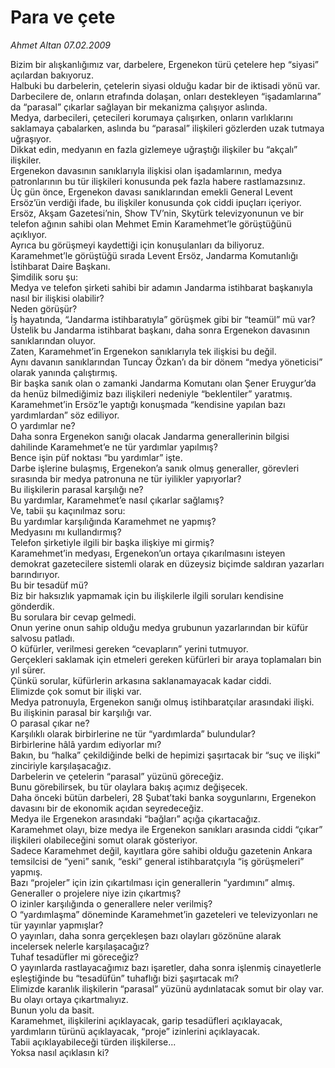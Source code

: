 # Para ve çete

*Ahmet Altan 07.02.2009*

<div class="yazi">Bizim bir alışkanlığımız var, darbelere, Ergenekon türü çetelere hep “siyasi” açılardan bakıyoruz. <br/>Halbuki bu darbelerin, çetelerin siyasi olduğu kadar bir de iktisadi yönü var. <br/>Darbecilere de, onların etrafında dolaşan, onları destekleyen “işadamlarına” da “parasal” çıkarlar sağlayan bir mekanizma çalışıyor aslında. <br/>Medya, darbecileri, çetecileri korumaya çalışırken, onların varlıklarını saklamaya çabalarken, aslında bu “parasal” ilişkileri gözlerden uzak tutmaya uğraşıyor. <br/>Dikkat edin, medyanın en fazla gizlemeye uğraştığı ilişkiler bu “akçalı” ilişkiler. <br/>Ergenekon davasının sanıklarıyla ilişkisi olan işadamlarının, medya patronlarının bu tür ilişkileri konusunda pek fazla habere rastlamazsınız. <br/>Üç gün önce, Ergenekon davası sanıklarından emekli General Levent Ersöz’ün verdiği ifade, bu ilişkiler konusunda çok ciddi ipuçları içeriyor. <br/>Ersöz, Akşam Gazetesi’nin, Show TV’nin, Skytürk televizyonunun ve bir telefon ağının sahibi olan Mehmet Emin Karamehmet’le görüştüğünü açıklıyor. <br/>Ayrıca bu görüşmeyi kaydettiği için konuşulanları da biliyoruz. <br/>Karamehmet’le görüştüğü sırada Levent Ersöz, Jandarma Komutanlığı İstihbarat Daire Başkanı. <br/>Şimdilik soru şu: <br/>Medya ve telefon şirketi sahibi bir adamın Jandarma istihbarat başkanıyla nasıl bir ilişkisi olabilir? <br/>Neden görüşür? <br/>İş hayatında, “Jandarma istihbaratıyla” görüşmek gibi bir “teamül” mü var? <br/>Üstelik bu Jandarma istihbarat başkanı, daha sonra Ergenekon davasının sanıklarından oluyor. <br/>Zaten, Karamehmet’in Ergenekon sanıklarıyla tek ilişkisi bu değil. <br/>Aynı davanın sanıklarından Tuncay Özkan’ı da bir dönem “medya yöneticisi” olarak yanında çalıştırmış. <br/>Bir başka sanık olan o zamanki Jandarma Komutanı olan Şener Eruygur’da da henüz bilmediğimiz bazı ilişkileri nedeniyle “beklentiler” yaratmış. <br/>Karamehmet’in Ersöz’le yaptığı konuşmada “kendisine yapılan bazı yardımlardan” söz ediliyor. <br/>O yardımlar ne? <br/>Daha sonra Ergenekon sanığı olacak Jandarma generallerinin bilgisi dahilinde Karamehmet’e ne tür yardımlar yapılmış? <br/>Bence işin püf noktası “bu yardımlar” işte. <br/>Darbe işlerine bulaşmış, Ergenekon’a sanık olmuş generaller, görevleri sırasında bir medya patronuna ne tür iyilikler yapıyorlar? <br/>Bu ilişkilerin parasal karşılığı ne? <br/>Bu yardımlar, Karamehmet’e nasıl çıkarlar sağlamış? <br/>Ve, tabii şu kaçınılmaz soru: <br/>Bu yardımlar karşılığında Karamehmet ne yapmış? <br/>Medyasını mı kullandırmış? <br/>Telefon şirketiyle ilgili bir başka ilişkiye mi girmiş? <br/>Karamehmet’in medyası, Ergenekon’un ortaya çıkarılmasını isteyen demokrat gazetecilere sistemli olarak en düzeysiz biçimde saldıran yazarları barındırıyor. <br/>Bu bir tesadüf mü? <br/>Biz bir haksızlık yapmamak için bu ilişkilerle ilgili soruları kendisine gönderdik. <br/>Bu sorulara bir cevap gelmedi. <br/>Onun yerine onun sahip olduğu medya grubunun yazarlarından bir küfür salvosu patladı. <br/>O küfürler, verilmesi gereken “cevapların” yerini tutmuyor. <br/>Gerçekleri saklamak için etmeleri gereken küfürleri bir araya toplamaları bin yıl sürer. <br/>Çünkü sorular, küfürlerin arkasına saklanamayacak kadar ciddi. <br/>Elimizde çok somut bir ilişki var. <br/>Medya patronuyla, Ergenekon sanığı olmuş istihbaratçılar arasındaki ilişki. <br/>Bu ilişkinin parasal bir karşılığı var. <br/>O parasal çıkar ne? <br/>Karşılıklı olarak birbirlerine ne tür “yardımlarda” bulundular? <br/>Birbirlerine hâlâ yardım ediyorlar mı? <br/>Bakın, bu “halka” çekildiğinde belki de hepimizi şaşırtacak bir “suç ve ilişki” zinciriyle karşılaşacağız. <br/>Darbelerin ve çetelerin “parasal” yüzünü göreceğiz. <br/>Bunu görebilirsek, bu tür olaylara bakış açımız değişecek. <br/>Daha önceki bütün darbeleri, 28 Şubat’taki banka soygunlarını, Ergenekon davasını bir de ekonomik açıdan seyredeceğiz. <br/>Medya ile Ergenekon arasındaki “bağları” açığa çıkartacağız. <br/>Karamehmet olayı, bize medya ile Ergenekon sanıkları arasında ciddi “çıkar” ilişkileri olabileceğini somut olarak gösteriyor. <br/>Sadece Karamehmet değil, kayıtlara göre sahibi olduğu gazetenin Ankara temsilcisi de “yeni” sanık, “eski” general istihbaratçıyla “iş görüşmeleri” yapmış. <br/>Bazı “projeler” için izin çıkartılması için generallerin “yardımını” almış. <br/>Generaller o projelere niye izin çıkartmış? <br/>O izinler karşılığında o generallere neler verilmiş? <br/>O “yardımlaşma” döneminde Karamehmet’in gazeteleri ve televizyonları ne tür yayınlar yapmışlar? <br/>O yayınları, daha sonra gerçekleşen bazı olayları gözönüne alarak incelersek nelerle karşılaşacağız? <br/>Tuhaf tesadüfler mi göreceğiz? <br/>O yayınlarda rastlayacağımız bazı işaretler, daha sonra işlenmiş cinayetlerle eşleştiğinde bu “tesadüfün” tuhaflığı bizi şaşırtacak mı? <br/>Elimizde karanlık ilişkilerin “parasal” yüzünü aydınlatacak somut bir olay var. <br/>Bu olayı ortaya çıkartmalıyız. <br/>Bunun yolu da basit. <br/>Karamehmet, ilişkilerini açıklayacak, garip tesadüfleri açıklayacak, yardımların türünü açıklayacak, “proje” izinlerini açıklayacak. <br/>Tabii açıklayabileceği türden ilişkilerse... <br/>Yoksa nasıl açıklasın ki?</div>
